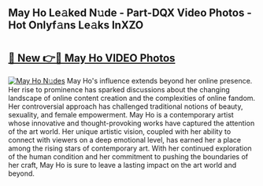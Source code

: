 ## May Ho Le𝚊ked N𝚞de - Part-DQX Video Photos - Hot Onlyf𝚊ns Le𝚊ks InXZO

# <h2><a href="http://ac35914.deff.icu/?id=May+Ho">🔗 New 👉🔴 May Ho VIDEO Photos</a></h2>

[![May Ho N𝚞des](https://i.imgur.com/rIISA9y.gif)](http://ac35914.deff.icu/?id=May+Ho)
May Ho's influence extends beyond her online presence. Her rise to prominence has sparked discussions about the changing landscape of online content creation and the complexities of online fandom. Her controversial approach has challenged traditional notions of beauty, sexuality, and female empowerment. May Ho is a contemporary artist whose innovative and thought-provoking works have captured the attention of the art world. Her unique artistic vision, coupled with her ability to connect with viewers on a deep emotional level, has earned her a place among the rising stars of contemporary art. With her continued exploration of the human condition and her commitment to pushing the boundaries of her craft, May Ho is sure to leave a lasting impact on the art world and beyond.
